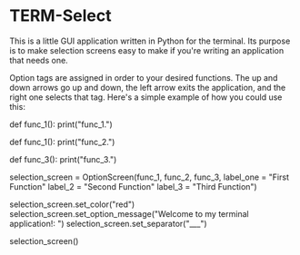 # TERM-Select

This is a little GUI application written in Python for the terminal.
Its purpose is to make selection screens easy to make if you're writing an application that needs one.

Option tags are assigned in order to your desired functions.
The up and down arrows go up and down, the left arrow exits the application, and the right one selects that tag.
Here's a simple example of how you could use this:

def func_1():
    print("func_1.")

def func_1():
    print("func_2.")

def func_3():
    print("func_3.")

selection_screen = OptionScreen(func_1, func_2, func_3,
                                label_one = "First Function"
                                label_2 = "Second Function"
                                label_3 = "Third Function")

selection_screen.set_color("red")
selection_screen.set_option_message("Welcome to my terminal application!: ")
selection_screen.set_separator("___")

selection_screen()
